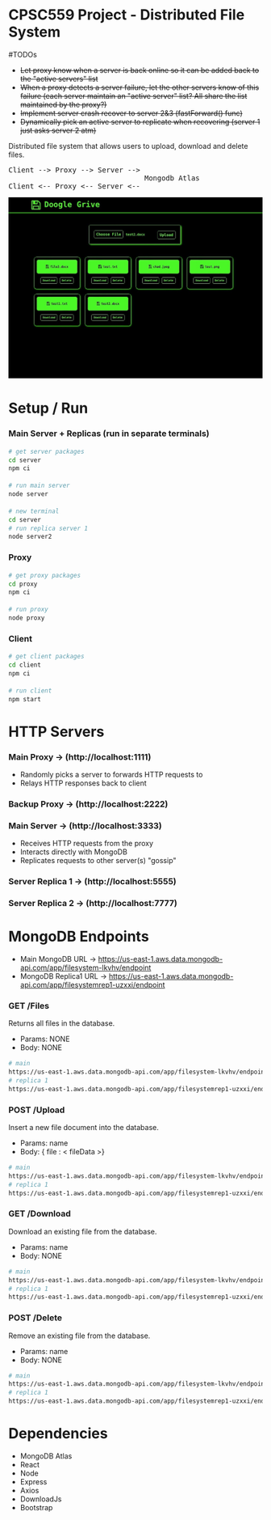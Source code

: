 # CPSC559 Project - Distributed File System
#TODOs
- ~~Let proxy know when a server is back online so it can be added back to the "active servers" list~~
- ~~When a proxy detects a server failure, let the other servers know of this failure (each server maintain an "active server" list? All share the list maintained by the proxy?)~~
- ~~Implement server crash recover to server 2&3 (fastForward() func)~~
- ~~Dynamically pick an active server to replicate when recovering (server 1 just asks server 2 atm)~~


Distributed file system that allows users to upload, download and delete files. 
<pre>
Client --> Proxy --> Server --> 
                                Mongodb Atlas
Client <-- Proxy <-- Server <-- 
</pre> 

![FileSystem](preview.jpg)

# Setup / Run
### Main Server + Replicas (run in separate terminals)
```bash
# get server packages
cd server
npm ci

# run main server
node server

# new terminal
cd server
# run replica server 1
node server2
```

### Proxy
```bash
# get proxy packages
cd proxy
npm ci

# run proxy
node proxy
```

### Client
```bash
# get client packages
cd client
npm ci

# run client
npm start
```

# HTTP Servers
### Main Proxy -> (http://localhost:1111)
- Randomly picks a server to forwards HTTP requests to
- Relays HTTP responses back to client
### Backup Proxy -> (http://localhost:2222)

### Main Server -> (http://localhost:3333)
- Receives HTTP requests from the proxy
- Interacts directly with MongoDB
- Replicates requests to other server(s) "gossip"

### Server Replica 1 -> (http://localhost:5555)
### Server Replica 2 -> (http://localhost:7777)

# MongoDB Endpoints
- Main MongoDB URL -> https://us-east-1.aws.data.mongodb-api.com/app/filesystem-lkvhv/endpoint
- MongoDB Replica1 URL -> https://us-east-1.aws.data.mongodb-api.com/app/filesystemrep1-uzxxi/endpoint

### GET /Files
Returns all files in the database.  
- Params: NONE  
- Body: NONE
``` bash
# main
https://us-east-1.aws.data.mongodb-api.com/app/filesystem-lkvhv/endpoint/files
# replica 1
https://us-east-1.aws.data.mongodb-api.com/app/filesystemrep1-uzxxi/endpoint/files
```
### POST /Upload
Insert a new file document into the database.  
- Params: name
- Body: { file : < fileData >}
``` bash
# main
https://us-east-1.aws.data.mongodb-api.com/app/filesystem-lkvhv/endpoint/upload
# replica 1
https://us-east-1.aws.data.mongodb-api.com/app/filesystemrep1-uzxxi/endpoint/upload
```
### GET /Download
Download an existing file from the database.  
- Params: name  
- Body: NONE
``` bash
# main
https://us-east-1.aws.data.mongodb-api.com/app/filesystem-lkvhv/endpoint/download
# replica 1
https://us-east-1.aws.data.mongodb-api.com/app/filesystemrep1-uzxxi/endpoint/download
```
### POST /Delete
Remove an existing file from the database.  
- Params: name  
- Body: NONE
``` bash
# main
https://us-east-1.aws.data.mongodb-api.com/app/filesystem-lkvhv/endpoint/delete
# replica 1
https://us-east-1.aws.data.mongodb-api.com/app/filesystemrep1-uzxxi/endpoint/delete
```

# Dependencies
- MongoDB Atlas
- React
- Node
- Express
- Axios
- DownloadJs
- Bootstrap
